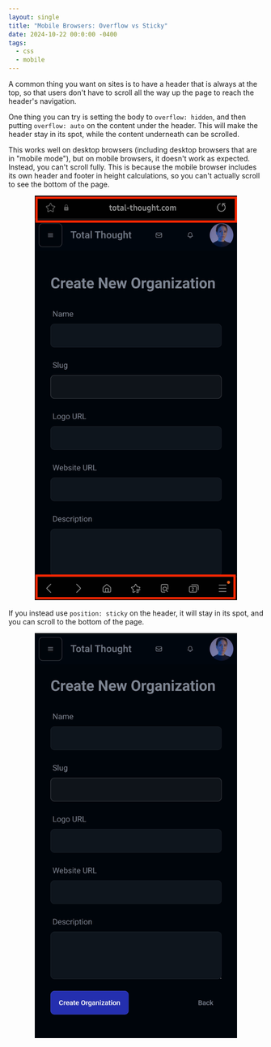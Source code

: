 ```yaml
---
layout: single
title: "Mobile Browsers: Overflow vs Sticky"
date: 2024-10-22 00:0:00 -0400
tags:
  - css
  - mobile
---
```


A common thing you want on sites is to have a header that is always at the top,
so that users don't have to scroll all the way up the page to reach the header's
navigation.

One thing you can try is setting the body to `overflow: hidden`, and then
putting `overflow: auto` on the content under the header. This will make the
header stay in its spot, while the content underneath can be scrolled.

This works well on desktop browsers (including desktop browsers that are in
"mobile mode"), but on mobile browsers, it doesn't work as expected. Instead,
you can't scroll fully. This is because the mobile browser includes its own
header and footer in height calculations, so you can't actually scroll to see
the bottom of the page.

<div style="text-align: center;">
<img src="/assets/images/2024-10-22-mobile-browsers-overflow-vs-sticky/overflow.png" alt="Overflow" style="max-width: 400px;">
</div>

If you instead use `position: sticky` on the header, it will stay in its spot,
and you can scroll to the bottom of the page.

<div style="text-align: center;">
<img src="/assets/images/2024-10-22-mobile-browsers-overflow-vs-sticky/sticky.png" alt="Sticky" style="max-width: 400px;">
</div>
